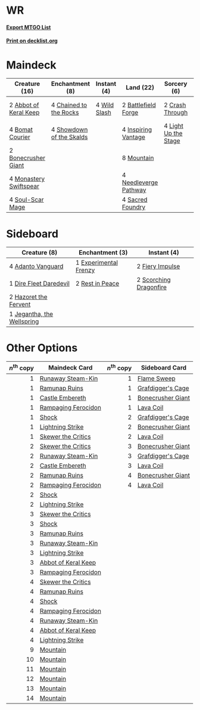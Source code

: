 # WR

#### [Export MTGO List](../collection/WR/WR.txt)
#### [Print on decklist.org](http://decklist.org/?deckmain=2%09Abbot%20of%20Keral%20Keep%0A2%09Battlefield%20Forge%0A4%09Birgi,%20God%20of%20Storytelling%0A4%09Bomat%20Courier%0A2%09Bonecrusher%20Giant%0A4%09Chained%20to%20the%20Rocks%0A2%09Crash%20Through%0A4%09Inspiring%20Vantage%0A4%09Light%20Up%20the%20Stage%0A4%09Monastery%20Swiftspear%0A8%09Mountain%0A4%09Needleverge%20Pathway%0A4%09Sacred%20Foundry%0A4%09Showdown%20of%20the%20Skalds%0A4%09Soul-Scar%20Mage%0A4%09Wild%20Slash&deckside=4%09Adanto%20Vanguard%0A1%09Dire%20Fleet%20Daredevil%0A1%09Experimental%20Frenzy%0A2%09Fiery%20Impulse%0A2%09Hazoret%20the%20Fervent%0A1%09Jegantha,%20the%20Wellspring%0A2%09Rest%20in%20Peace%0A2%09Scorching%20Dragonfire)
# Maindeck

|                                          Creature (16)                                          |                                          Enchantment (8)                                          |                                      Instant (4)                                      |                                           Land (22)                                            |                                          Sorcery (6)                                          |        Unknown (4)         |
|-------------------------------------------------------------------------------------------------|---------------------------------------------------------------------------------------------------|---------------------------------------------------------------------------------------|------------------------------------------------------------------------------------------------|-----------------------------------------------------------------------------------------------|----------------------------|
|2 [Abbot of Keral Keep](http://gatherer.wizards.com/Pages/Card/Details.aspx?multiverseid=398411) |4 [Chained to the Rocks](http://gatherer.wizards.com/Pages/Card/Details.aspx?multiverseid=373521)  |4 [Wild Slash](http://gatherer.wizards.com/Pages/Card/Details.aspx?multiverseid=391959)|2 [Battlefield Forge](http://gatherer.wizards.com/Pages/Card/Details.aspx?multiverseid=129479)  |2 [Crash Through](http://gatherer.wizards.com/Pages/Card/Details.aspx?multiverseid=430777)     |4 Birgi, God of Storytelling|
|4 [Bomat Courier](http://gatherer.wizards.com/Pages/Card/Details.aspx?multiverseid=417772)       |4 [Showdown of the Skalds](http://gatherer.wizards.com/Pages/Card/Details.aspx?multiverseid=503845)|                                                                                       |4 [Inspiring Vantage](http://gatherer.wizards.com/Pages/Card/Details.aspx?multiverseid=417819)  |4 [Light Up the Stage](http://gatherer.wizards.com/Pages/Card/Details.aspx?multiverseid=457251)|                            |
|2 [Bonecrusher Giant](http://gatherer.wizards.com/Pages/Card/Details.aspx?multiverseid=473077)   |                                                                                                   |                                                                                       |8 [Mountain](http://gatherer.wizards.com/Pages/Card/Details.aspx?multiverseid=439859)           |                                                                                               |                            |
|4 [Monastery Swiftspear](http://gatherer.wizards.com/Pages/Card/Details.aspx?multiverseid=438706)|                                                                                                   |                                                                                       |4 [Needleverge Pathway](http://gatherer.wizards.com/Pages/Card/Details.aspx?multiverseid=491918)|                                                                                               |                            |
|4 [Soul-Scar Mage](http://gatherer.wizards.com/Pages/Card/Details.aspx?multiverseid=426850)      |                                                                                                   |                                                                                       |4 [Sacred Foundry](http://gatherer.wizards.com/Pages/Card/Details.aspx?multiverseid=405106)     |                                                                                               |                            |


# Sideboard

|                                            Creature (8)                                             |                                        Enchantment (3)                                         |                                           Instant (4)                                           |
|-----------------------------------------------------------------------------------------------------|------------------------------------------------------------------------------------------------|-------------------------------------------------------------------------------------------------|
|4 [Adanto Vanguard](http://gatherer.wizards.com/Pages/Card/Details.aspx?multiverseid=435152)         |1 [Experimental Frenzy](http://gatherer.wizards.com/Pages/Card/Details.aspx?multiverseid=452849)|2 [Fiery Impulse](http://gatherer.wizards.com/Pages/Card/Details.aspx?multiverseid=398516)       |
|1 [Dire Fleet Daredevil](http://gatherer.wizards.com/Pages/Card/Details.aspx?multiverseid=439756)    |2 [Rest in Peace](http://gatherer.wizards.com/Pages/Card/Details.aspx?multiverseid=442021)      |2 [Scorching Dragonfire](http://gatherer.wizards.com/Pages/Card/Details.aspx?multiverseid=473101)|
|2 [Hazoret the Fervent](http://gatherer.wizards.com/Pages/Card/Details.aspx?multiverseid=426838)     |                                                                                                |                                                                                                 |
|1 [Jegantha, the Wellspring](http://gatherer.wizards.com/Pages/Card/Details.aspx?multiverseid=479742)|                                                                                                |                                                                                                 |


# Other Options

|*n*<sup>th</sup> copy|                                        Maindeck Card                                         |*n*<sup>th</sup> copy|                                       Sideboard Card                                       |
|--------------------:|----------------------------------------------------------------------------------------------|--------------------:|--------------------------------------------------------------------------------------------|
|                    1|[Runaway Steam-Kin](http://gatherer.wizards.com/Pages/Card/Details.aspx?multiverseid=452865)  |                    1|[Flame Sweep](http://gatherer.wizards.com/Pages/Card/Details.aspx?multiverseid=466893)      |
|                    1|[Ramunap Ruins](http://gatherer.wizards.com/Pages/Card/Details.aspx?multiverseid=430870)      |                    1|[Grafdigger's Cage](http://gatherer.wizards.com/Pages/Card/Details.aspx?multiverseid=278452)|
|                    1|[Castle Embereth](http://gatherer.wizards.com/Pages/Card/Details.aspx?multiverseid=473201)    |                    1|[Bonecrusher Giant](http://gatherer.wizards.com/Pages/Card/Details.aspx?multiverseid=473077)|
|                    1|[Rampaging Ferocidon](http://gatherer.wizards.com/Pages/Card/Details.aspx?multiverseid=435308)|                    1|[Lava Coil](http://gatherer.wizards.com/Pages/Card/Details.aspx?multiverseid=452858)        |
|                    1|[Shock](http://gatherer.wizards.com/Pages/Card/Details.aspx?multiverseid=129732)              |                    2|[Grafdigger's Cage](http://gatherer.wizards.com/Pages/Card/Details.aspx?multiverseid=278452)|
|                    1|[Lightning Strike](http://gatherer.wizards.com/Pages/Card/Details.aspx?multiverseid=383299)   |                    2|[Bonecrusher Giant](http://gatherer.wizards.com/Pages/Card/Details.aspx?multiverseid=473077)|
|                    1|[Skewer the Critics](http://gatherer.wizards.com/Pages/Card/Details.aspx?multiverseid=457259) |                    2|[Lava Coil](http://gatherer.wizards.com/Pages/Card/Details.aspx?multiverseid=452858)        |
|                    2|[Skewer the Critics](http://gatherer.wizards.com/Pages/Card/Details.aspx?multiverseid=457259) |                    3|[Bonecrusher Giant](http://gatherer.wizards.com/Pages/Card/Details.aspx?multiverseid=473077)|
|                    2|[Runaway Steam-Kin](http://gatherer.wizards.com/Pages/Card/Details.aspx?multiverseid=452865)  |                    3|[Grafdigger's Cage](http://gatherer.wizards.com/Pages/Card/Details.aspx?multiverseid=278452)|
|                    2|[Castle Embereth](http://gatherer.wizards.com/Pages/Card/Details.aspx?multiverseid=473201)    |                    3|[Lava Coil](http://gatherer.wizards.com/Pages/Card/Details.aspx?multiverseid=452858)        |
|                    2|[Ramunap Ruins](http://gatherer.wizards.com/Pages/Card/Details.aspx?multiverseid=430870)      |                    4|[Bonecrusher Giant](http://gatherer.wizards.com/Pages/Card/Details.aspx?multiverseid=473077)|
|                    2|[Rampaging Ferocidon](http://gatherer.wizards.com/Pages/Card/Details.aspx?multiverseid=435308)|                    4|[Lava Coil](http://gatherer.wizards.com/Pages/Card/Details.aspx?multiverseid=452858)        |
|                    2|[Shock](http://gatherer.wizards.com/Pages/Card/Details.aspx?multiverseid=129732)              |                     |                                                                                            |
|                    2|[Lightning Strike](http://gatherer.wizards.com/Pages/Card/Details.aspx?multiverseid=383299)   |                     |                                                                                            |
|                    3|[Skewer the Critics](http://gatherer.wizards.com/Pages/Card/Details.aspx?multiverseid=457259) |                     |                                                                                            |
|                    3|[Shock](http://gatherer.wizards.com/Pages/Card/Details.aspx?multiverseid=129732)              |                     |                                                                                            |
|                    3|[Ramunap Ruins](http://gatherer.wizards.com/Pages/Card/Details.aspx?multiverseid=430870)      |                     |                                                                                            |
|                    3|[Runaway Steam-Kin](http://gatherer.wizards.com/Pages/Card/Details.aspx?multiverseid=452865)  |                     |                                                                                            |
|                    3|[Lightning Strike](http://gatherer.wizards.com/Pages/Card/Details.aspx?multiverseid=383299)   |                     |                                                                                            |
|                    3|[Abbot of Keral Keep](http://gatherer.wizards.com/Pages/Card/Details.aspx?multiverseid=398411)|                     |                                                                                            |
|                    3|[Rampaging Ferocidon](http://gatherer.wizards.com/Pages/Card/Details.aspx?multiverseid=435308)|                     |                                                                                            |
|                    4|[Skewer the Critics](http://gatherer.wizards.com/Pages/Card/Details.aspx?multiverseid=457259) |                     |                                                                                            |
|                    4|[Ramunap Ruins](http://gatherer.wizards.com/Pages/Card/Details.aspx?multiverseid=430870)      |                     |                                                                                            |
|                    4|[Shock](http://gatherer.wizards.com/Pages/Card/Details.aspx?multiverseid=129732)              |                     |                                                                                            |
|                    4|[Rampaging Ferocidon](http://gatherer.wizards.com/Pages/Card/Details.aspx?multiverseid=435308)|                     |                                                                                            |
|                    4|[Runaway Steam-Kin](http://gatherer.wizards.com/Pages/Card/Details.aspx?multiverseid=452865)  |                     |                                                                                            |
|                    4|[Abbot of Keral Keep](http://gatherer.wizards.com/Pages/Card/Details.aspx?multiverseid=398411)|                     |                                                                                            |
|                    4|[Lightning Strike](http://gatherer.wizards.com/Pages/Card/Details.aspx?multiverseid=383299)   |                     |                                                                                            |
|                    9|[Mountain](http://gatherer.wizards.com/Pages/Card/Details.aspx?multiverseid=439859)           |                     |                                                                                            |
|                   10|[Mountain](http://gatherer.wizards.com/Pages/Card/Details.aspx?multiverseid=439859)           |                     |                                                                                            |
|                   11|[Mountain](http://gatherer.wizards.com/Pages/Card/Details.aspx?multiverseid=439859)           |                     |                                                                                            |
|                   12|[Mountain](http://gatherer.wizards.com/Pages/Card/Details.aspx?multiverseid=439859)           |                     |                                                                                            |
|                   13|[Mountain](http://gatherer.wizards.com/Pages/Card/Details.aspx?multiverseid=439859)           |                     |                                                                                            |
|                   14|[Mountain](http://gatherer.wizards.com/Pages/Card/Details.aspx?multiverseid=439859)           |                     |                                                                                            |

